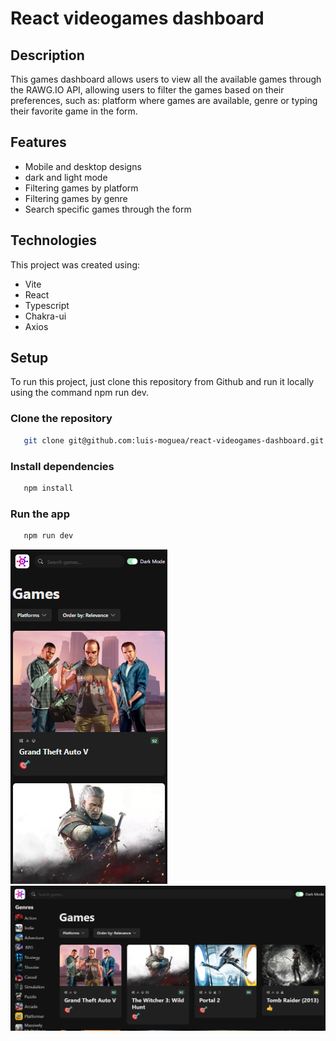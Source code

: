 # React videogames dashboard

## Description

This games dashboard allows users to view all the available games through the RAWG.IO API, 
allowing users to filter the games based on their preferences, such as: platform where games are available, 
genre or typing their favorite game in the form.

## Features

- Mobile and desktop designs
- dark and light mode
- Filtering games by platform
- Filtering games by genre
- Search specific games through the form

## Technologies

This project was created using:

- Vite
- React
- Typescript
- Chakra-ui
- Axios

## Setup

To run this project, just clone this repository from Github and run it locally using the command npm run dev.

### Clone the repository

```bash
   git clone git@github.com:luis-moguea/react-videogames-dashboard.git
```

### Install dependencies

```bash
   npm install
```

### Run the app

```bash
   npm run dev
```

![Mobile view](https://github.com/luis-moguea/react-videogames-dashboard/blob/main/src/assets/mobile-view.png?raw=true)
![Desktop view](https://github.com/luis-moguea/react-videogames-dashboard/blob/main/src/assets/desktop-view.png?raw=true)
